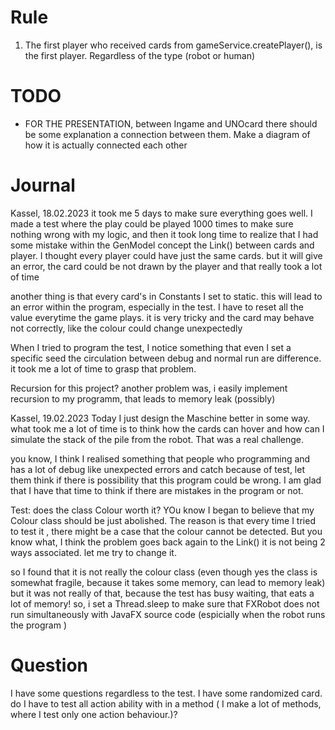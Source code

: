 # Rule
1. The first player who received cards from gameService.createPlayer(), is the first player.
Regardless of the type (robot or human)

# TODO
- FOR THE PRESENTATION, between Ingame and UNOcard there should be some
explanation a connection between them. Make a diagram of how it is actually connected each other 


# Journal
Kassel, 18.02.2023
it took me 5 days to make sure everything goes well.
I made a test where the play could be played 1000 times to make sure nothing wrong with my logic,
and then it took long time to realize that I had some mistake within the GenModel concept 
the Link() between cards and player. I thought every player could have just the same cards.
but it will give an error, the card could be not drawn by the player
and that really took a lot of time

another thing is that every card's in Constants I set to static. this will lead
to an error within the program, especially in the test.
I have to reset all the value everytime the game plays. it is very tricky
and the card may behave not correctly, like the colour could change unexpectedly

When I tried to program the test, I notice something that even I set a specific seed
the circulation between debug and normal run are difference. it took me
a lot of time to grasp that problem.

Recursion for this project?
another problem was, i easily implement recursion
to my programm, that leads to memory leak (possibly)

Kassel, 19.02.2023
Today I just design the Maschine better in some way.
what took me a lot of time is to think how the cards can hover and how
can I simulate the stack of the pile from the robot.
That was a real challenge.

you know, I think I realised something that people who programming and
has a lot of debug like unexpected errors and catch because of test, let them think if
there is possibility that this program could be wrong. I am glad
that I have that time to think if there are mistakes in the program or not.

Test: does the class Colour worth it?
YOu know I began to believe that my Colour class should be just abolished. The reason 
is that every time I tried to test it , there might be a case that the colour cannot be 
detected. But you know what, I think the problem goes back again to the Link()
it is not being 2 ways associated. let me try to change it.

so I found that it is not really the colour class (even though yes the class is 
somewhat fragile, because it takes some memory, can lead to memory leak) but 
it was not really of that, because the test has busy waiting, that eats a lot of memory!
so, i set a Thread.sleep to make sure that FXRobot does not run simultaneously with 
JavaFX source code (espicially when the robot runs the program )



# Question
I have some questions regardless to the test. I have some randomized card.
do I have to test all action ability with in a method ( I make a lot of methods,
where I test only one action behaviour.)?


